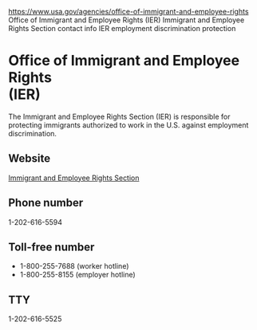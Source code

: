 

https://www.usa.gov/agencies/office-of-immigrant-and-employee-rights
Office of Immigrant and Employee Rights (IER)
Immigrant and Employee Rights Section contact info
IER employment discrimination protection

Office of Immigrant and Employee Rights  
(IER)  
=============================================  

The Immigrant and Employee Rights Section (IER) is responsible for protecting immigrants authorized to work in the U.S. against employment discrimination.

Website  
-------  

[Immigrant and Employee Rights Section](https://www.justice.gov/crt/immigrant-and-employee-rights-section)  

Phone number  
------------  

1-202-616-5594  

Toll-free number  
----------------  

* 1-800-255-7688 (worker hotline)  
* 1-800-255-8155 (employer hotline)  

TTY  
---  

1-202-616-5525
